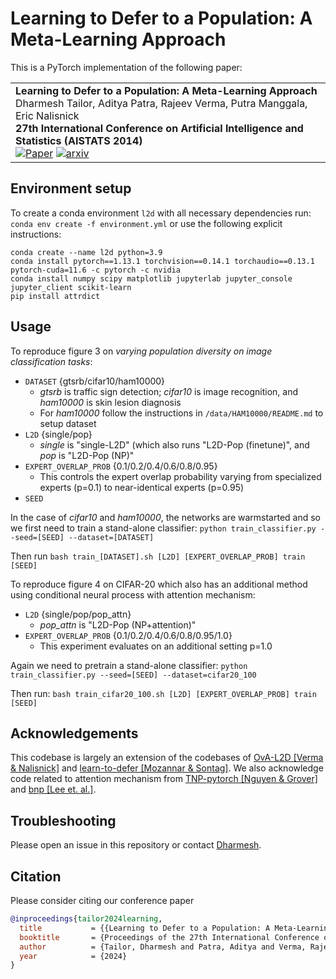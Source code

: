 # Learning to Defer to a Population: A Meta-Learning Approach

This is a PyTorch implementation of the following paper:

<table>
    <tr>
        <td>
            <strong>Learning to Defer to a Population: A Meta-Learning Approach</strong><br>
            Dharmesh Tailor, Aditya Patra, Rajeev Verma, Putra Manggala, Eric Nalisnick<br>
            <strong>27th International Conference on Artificial Intelligence and Statistics (AISTATS 2014)</strong><br>
            <a href="https://proceedings.mlr.press/v238/tailor24a.html"><img alt="Paper" src="https://img.shields.io/badge/-Paper-gray"></a>
            <a href="https://arxiv.org/abs/2403.02683"><img alt="arxiv" src="https://img.shields.io/badge/-arxiv-gray" ></a>
        </td>
    </tr>
</table>

## Environment setup
To create a conda environment `l2d` with all necessary dependencies run: `conda env create -f environment.yml` or use the following explicit instructions:

```
conda create --name l2d python=3.9
conda install pytorch==1.13.1 torchvision==0.14.1 torchaudio==0.13.1 pytorch-cuda=11.6 -c pytorch -c nvidia
conda install numpy scipy matplotlib jupyterlab jupyter_console jupyter_client scikit-learn
pip install attrdict
```

## Usage

To reproduce figure 3 on *varying population diversity on image classification tasks*:

* `DATASET` {gtsrb/cifar10/ham10000}
    * *gtsrb* is traffic sign detection; *cifar10* is image recognition, and *ham10000* is skin lesion diagnosis
    * For *ham10000* follow the instructions in `/data/HAM10000/README.md` to setup dataset
* `L2D` {single/pop}
    * *single* is "single-L2D" (which also runs "L2D-Pop (finetune)", and *pop* is "L2D-Pop (NP)"
* `EXPERT_OVERLAP_PROB` {0.1/0.2/0.4/0.6/0.8/0.95}
    * This controls the expert overlap probability varying from specialized experts (p=0.1) to near-identical experts (p=0.95)
* `SEED`

In the case of *cifar10* and *ham10000*, the networks are warmstarted and so we first need to train a stand-alone classifier: 
`python train_classifier.py --seed=[SEED] --dataset=[DATASET]`

Then run `bash train_[DATASET].sh [L2D] [EXPERT_OVERLAP_PROB] train [SEED]`

To reproduce figure 4 on CIFAR-20 which also has an additional method using conditional neural process with attention mechanism:

* `L2D` {single/pop/pop_attn}
    * *pop_attn* is "L2D-Pop (NP+attention)"
* `EXPERT_OVERLAP_PROB` {0.1/0.2/0.4/0.6/0.8/0.95/1.0}
    * This experiment evaluates on an additional setting p=1.0

Again we need to pretrain a stand-alone classifier: `python train_classifier.py --seed=[SEED] --dataset=cifar20_100`

Then run: `bash train_cifar20_100.sh [L2D] [EXPERT_OVERLAP_PROB] train [SEED]`


## Acknowledgements

This codebase is largely an extension of the codebases of [OvA-L2D [Verma & Nalisnick]](https://github.com/rajevv/OvA-L2D) and [learn-to-defer [Mozannar & Sontag]](https://github.com/clinicalml/learn-to-defer). We also acknowledge code related to attention mechanism from [TNP-pytorch [Nguyen & Grover]](https://github.com/tung-nd/TNP-pytorch/) and [bnp [Lee et. al.]](https://github.com/juho-lee/bnp).

## Troubleshooting

Please open an issue in this repository or contact [Dharmesh](mailto:d.v.tailor@uva.nl).

## Citation

Please consider citing our conference paper
```bibtex
@inproceedings{tailor2024learning,
  title           = {{Learning to Defer to a Population: A Meta-Learning Approach}},
  booktitle       = {Proceedings of the 27th International Conference on Artificial Intelligence and Statistics},
  author          = {Tailor, Dharmesh and Patra, Aditya and Verma, Rajeev and Manggala, Putra and Nalisnick, Eric},
  year            = {2024}
}
```
